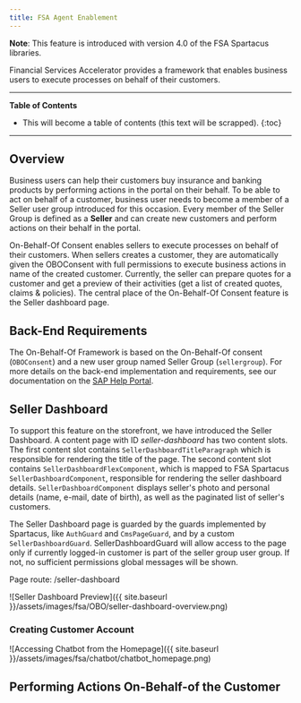 ```yaml
---
title: FSA Agent Enablement
---
```


**Note**: This feature is introduced with version 4.0 of the FSA Spartacus libraries.

Financial Services Accelerator provides a framework that enables business users to execute processes on behalf of their customers.

***

**Table of Contents**

- This will become a table of contents (this text will be scrapped).
{:toc}

***

## Overview

Business users can help their customers buy insurance and banking products by performing actions in the portal on their behalf. 
To be able to act on behalf of a customer, business user needs to become a member of a Seller user group introduced for this occasion.
Every member of the Seller Group is defined as a **Seller** and can create new customers and perform actions on their behalf in the portal.


On-Behalf-Of Consent enables sellers to execute processes on behalf of their customers. 
When sellers creates a customer, they are automatically given the OBOConsent with full permissions to execute business actions in name of the created customer. 
Currently, the seller can prepare quotes for a customer and get a preview of their activities (get a list of created quotes, claims & policies). 
The central place of the On-Behalf-Of Consent feature is the Seller dashboard page. 

## Back-End Requirements

The On-Behalf-Of Framework is based on the On-Behalf-Of consent (`OBOConsent`) and a new user group named Seller Group (`sellergroup`).
For more details on the back-end implementation and requirements, see our documentation on the [SAP Help Portal](https://help.sap.com/viewer/a7d0f0c5faa44002bf81e1a9a91c77e2/latest/en-US/cbf7b289a4414090a26e23077e2e4e1f.html).   

## Seller Dashboard

To support this feature on the storefront, we have introduced the Seller Dashboard.
A content page with ID *seller-dashboard* has two content slots. 
The first content slot contains `SellerDashboardTitleParagraph` which is responsible for rendering the title of the page. 
The second content slot contains `SellerDashboardFlexComponent`, which is mapped to FSA Spartacus `SellerDashboardComponent`, responsible for rendering the seller dashboard details. 
`SellerDashboardComponent` displays seller's photo and personal details (name, e-mail, date of birth), as well as the paginated list of seller's customers. 

The Seller Dashboard page is guarded by the guards implemented by Spartacus, like `AuthGuard` and `CmsPageGuard`, and by a custom `SellerDashboardGuard`. 
SellerDashboardGuard will allow access to the page only if currently logged-in customer is part of the seller group user group. If not, no sufficient permissions global messages will be shown.

Page route: /seller-dashboard

![Seller Dashboard Preview]({{ site.baseurl }}/assets/images/fsa/OBO/seller-dashboard-overview.png)


### Creating Customer Account

![Accessing Chatbot from the Homepage]({{ site.baseurl }}/assets/images/fsa/chatbot/chatbot_homepage.png)


## Performing Actions On-Behalf-of the Customer



